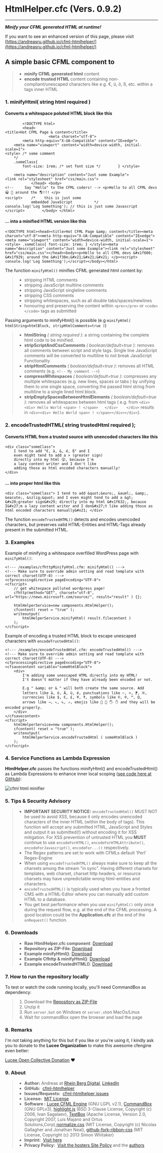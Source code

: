 # HtmlHelper.cfc (Vers. 0.9.2)

---

***Minify your CFML generated HTML at runtime!***

If you want to see an enhanced version of this page, please visit [https://andreasru.github.io/cfml-htmlhelper/](https://andreasru.github.io/cfml-htmlhelper/)

## A simple basic CFML component to

> - **minify CFML generated html** content
> - **encode trusted HTML** content containing non-compliant/unescaped characters like e.g. &euro;, &uuml;, &ouml;, &szlig;, etc. within a tags inner HTML

### 1. minifyHtml( string html required )

#### Converts a whitespace poluted HTML block like this

            <!DOCTYPE html>
            <head>
    <title>Hot CFML Page & content</title>
                        <meta charset="utf-8">
            <meta http-equiv="X-UA-Compatible" content="IE=edge">
        <meta name="viewport" content="width=device-width, initial-scale=1">
    <style> /* some comment 
        */ 
        .someClass{ 
            font-size: 1rem; /* set font size */        } </style>

        <meta name="description" content="Just some Example">
    <link rel="stylesheet" href="css/main.css">
                </head> <body>
    <!--     Say "Hello" to the CFML coders! --> <p>Hello to all CFML devs 😀 🤩 around the 🌎!!! </p>
    <script>    /*    this is just some 
                embedded JavaScript          */
    console.log('Log Something'); // this is just some Javascript </script>        </body> </html>

#### ... into a minified HTML version like this

    <!DOCTYPE html><head><title>Hot CFML Page &amp; content</title><meta charset="utf-8"><meta http-equiv="X-UA-Compatible" content="IE=edge"><meta name="viewport" content="width=device-width, initial-scale=1"><style> .someClass{ font-size: 1rem; } </style><meta name="description" content="Just some Example"><link rel="stylesheet" href="css/main.css"></head><body><p>Hello to all CFML devs &#x1f600; &#x1f929; around the &#x1f30e;&#x21;&#x21;&#x21; </p><script> console.log('Log Something');</script></body></html>

The function `minifyHtml()` minifies CFML generated html content by:

> - stripping HTML comments
> - stripping JavaScript multline comments
> - stripping JavaScript singleline comments
> - stripping CSS comments
> - stripping whitespaces, such as all double tabs/spaces/newlines
> - honouring and preserving the content within `<pre></pre>` or `<code></code>` tags as submitted

Passing arguments to minifyHtml() is possible (e.g `minifyHtml( htmlString=htmlBlock, stripHtmlComments=true )`)

> - **htmlString** *( string required )*: a string containing the complete html code to be minified.
> - **stripScriptAndCssComments** *( boolean/default=true )*: removes all comments between script and style tags. Single line JavaScript comments will be converted to multiline to not break JavaScript Functionality
> - **stripHtmlComments** *( boolean/default=true )*: removes all HTML comments (e.g. `<!-- My comment -->`)
> - **compressWhitespaces** *( boolean/default=true )*: compresses any multiple whitespaces (e.g. new lines, spaces or tabs ) by unifying them to one single space, converting the passed html string from multiline to a single lined html block.
> - **stripEmptySpacesBetweenHtmlElements** *( boolean/default=true )*: removes all whitespaces between html tags ( e.g. from `<div>    <div> Hello World <span> ! </span>   </div>    </div>` results in `<div><div> Hello World span> ! </span></div></div>`).


### 2. encodeTrustedHTML( string trustedHtml required )&#59;

#### Converts HTML from a trusted source with unencoded characters like this

    <div class="someClass">
        I tend to add "€, ä, &, é, ß" and I 
        even might tend to add a > (greater sign)
        directly into my html 😲, because I'm
        a lazy content writer and I don't like 
        adding those as html encoded characters manually!
    </div>

#### ... into proper html like this

    <div class="someClass"> I tend to add &quot;&euro;, &auml;, &amp;, &eacute;, &szlig;&quot; and I even might tend to add a &gt; &#x28;greater sign&#x29; directly into my html &#x1f632;, because I&#x27;m a lazy content writer and I don&#x27;t like adding those as html encoded characters manually&#x21; </div>

The function `encodeTrustedHTML()` detects and encodes unencoded characters, but preserves valid HTML-Entities and  HTML-Tags already present in the submitted HTML.

### 3. Examples

Example of minifying a whitespace overfilled WordPress page with `minifyHtml()`:

    <!--- /examples/cfhttpMinifyHtml.cfm: minifyHtml() --->
    <!--- Make sure to override admin setting and read template with correct charset(UTF-8) --->
    <cfprocessingdirective pageEncoding="UTF-8">
    <cfscript>
        // get whitespace polluted wordpress page!
        cfhttp(method="GET", charset="utf-8", url="https://news.microsoft.com/source/", result="result" ) {};
        
        htmlHelperService=new components.HtmlHelper();
        cfcontent( reset = "true" );
        writeoutput( 
            htmlHelperService.minifyHtml( result.filecontent )
        );
    </cfscript>

Example of encoding a trusted HTML block to escape unescaped characters with `encodeTrustedHtml()`:

    <!--- /examples/encodeTrustedHtml.cfm: encodeTrustedHtml() --->
    <!--- Make sure to override admin setting and read template with correct charset(UTF-8) --->
    <cfprocessingdirective pageEncoding="UTF-8">
    <cfsavecontent variable="someHtmlBlock">
        <div>
            I'm adding some unescaped HTML directly into my HTML! 
            I't doesn't matter if they have already been encoded or not. 
        
            E.g " &amp; or & " will both create the same source. Add
            letters like ä, ö, Ä, ü, é, punctuations like ~, >, ⁋, ※, 
            currencies like $, €, £, ¥, ₹, symbols like ©, ®, ™, Ω, 
            arrows like →, ↖, ↳, ⇗, emojis like 👋 🤚 🖐 ✋ and they will be encoded properly.
        </div>
    </cfsavecontent>
    <cfscript>
        htmlHelperService=new components.HtmlHelper();
        cfcontent( reset = "true" );
        writeoutput( 
            htmlHelperService.encodeTrustedHtml ( someHtmlBlock )
        );
    </cfscript>

### 4. Service Functions as Lambda Expression

**HtmlHelper.cfc** passes the functions minifyHtml() and encodeTrustedHtml() as Lambda Expressions to enhance inner local scoping ([see code here at GitHub](https://github.com/andreasRu/cfml-htmlhelper/blob/cc91c88a5e744a27d5006accb5ed9e54cd5e7dc5/components/HtmlHelper.cfc#L16)):

![cfml html minifier](images/dumpStruct.webp)

### 5. Tips & Security Advisory

> - **IMPORTANT SECURITY NOTICE:**  `encodeTrustedHtml()` MUST NOT be used to avoid XSS, because it only encodes unencoded characters of the inner HTML (within the body of tags). This function will accept any submitted HTML, JavaScript and Styles and output it as submitted(!) without encoding it for XSS mitigation. For XSS prevention of untrusted HTML you **MUST** continue to use `encodeForHTML()`, `encodeForHTMLAttribute()`, `encodeForJavascript()`, `encodeFor...()` respectively.
> - The Regex patterns are set to work with CFMLs default 'Perl' Regex-Engine
> - When using `encodeTrustedHTML()` always make sure to keep all the charsets among the stream "in sync". Having different charsets for templates, web charset, charset http headers, or resource charsets may have unpredictable wrong html-entities and characters.
> - `encodeTrustedHTML()` is typically used when you have a fronted CMS with a HTML-Editor where you can manually add custom HTML to a database.
> - You get best performance when you use `minifyHtml()` only once during the request flow, e.g. at the end of the CFML processing. A good location could be the **Application.cfc** at the end of the `onRequest()` function.

### 6. Downloads

> - **Raw HtmlHelper.cfc component**: [Download](https://raw.githubusercontent.com/andreasRu/cfml-htmlhelper/master/components/HtmlHelper.cfc)
> - **Repository as ZIP-File**: [Download](https://github.com/andreasRu/cfml-htmlhelper/archive/refs/heads/master.zip)
> - **Example minifyHtml()**: [Download](https://raw.githubusercontent.com/andreasRu/cfml-htmlhelper/master/examples/minifyHtml.cfm)
> - **Example Cfhttp & minifyHtml()**: [Download](https://raw.githubusercontent.com/andreasRu/cfml-htmlhelper/master/examples/cfhttpMinifyHtml.cfm)
> - **Example encodeTrustedHTML()**: [Download](https://raw.githubusercontent.com/andreasRu/cfml-htmlhelper/master/examples/encodeTrustedHtml.cfm)

### 7. How to run the repository locally

To test or watch the code running locally, you'll need CommandBox as dependency:

> 1. Download the [Repository as ZIP-File](https://github.com/andreasRu/cfml-htmlhelper/archive/refs/heads/master.zip)
> 2. Unzip it
> 3. Run `server.bat` on Windows or `server.sh`on MacOs/Linux
> 4. Wait for commandBox open the browser and load the page

### 8. Remarks

I'm not taking anything for this but if you like or you're using it, I kindly ask you to donate to the **Lucee Organization** to make this awesome cfengine even better:

[Lucee Open Collective Donation](https://opencollective.com/lucee) ❤️

### 9. About

> - **Author:** Andreas at [Rhein Berg Digital](https://www.rhein-berg-digital.de), <a href="https://www.linkedin.com/in/claudio-andreas-r%C3%BCger-259000199/" target="_blank" rel="nofollow">LinkedIn</a>
> - **GitHub:** &nbsp;[cfml-htmlhelper](https://github.com/andreasRu/cfml-htmlhelper)
> - **Issues/Requests:** &nbsp;[cfml-htmlhelper issues](https://github.com/andreasRu/cfml-htmlhelper/issues)
> - **License:** &nbsp;[MIT License](https://github.com/andreasRu/cfml-htmlhelper/blob/master/LICENSE.txt)
> - **Software :**&nbsp;[Lucee CFML Engine](https://www.lucee.org/) (GNU LGPL v2.1), [CommandBox](https://www.ortussolutions.com/products/commandbox) (GNU GPLv3), [highlight.js](https://highlightjs.org/) (BSD 3-Clause License, Copyright (c) 2006, Ivan Sagalaev),  [TestBox](https://www.ortussolutions.com/products/testbox) (Apache License, Version 2.0, Copyright 2007, Luis Majano and Ortus Solutions,Corp),[normalize.css](https://github.com/necolas/normalize.css) (MIT License, Copyright (c) Nicolas Gallagher and Jonathan Neal), [github-fork-ribbon-css](https://codepo8.github.io/css-fork-on-github-ribbon/) (MIT License, Copyright (c) 2013 Simon Whitaker)
> - **Imprint:** &nbsp;[Visit here](https://www.rhein-berg-digital.de/en/andreasru-github-io-imprint)
> - **Privacy Policy:** &nbsp;[Visit the hosters Site Policy](https://docs.github.com/en/site-policy) and the [authors](https://www.rhein-berg-digital.de/en/andreasru-github-io-privacy-policy)
